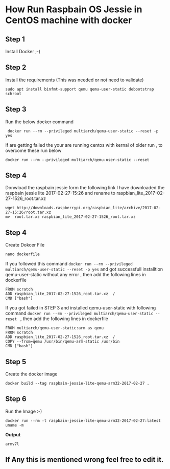 
# How Run Raspbain OS Jessie in CentOS machine with docker 

## Step 1
Install Docker ;-)


## Step 2 
Install the requirements (This was needed or not need to validate)
```
sudo apt install binfmt-support qemu qemu-user-static debootstrap  schroot
```



## Step 3
Run the below docker command 
```
 docker run --rm --privileged multiarch/qemu-user-static --reset -p yes
```

If are getting failed the your are running centos with kernal of older run , to overcome these run  below 
```
docker run --rm --privileged multiarch/qemu-user-static --reset 
```

## Step 4 
Donwload the raspbain jessie form the following link
I have downloaded the  raspbain jessie lite 2017-02-27-15:26 and rename to raspbian_lite_2017-02-27-1526_root.tar.xz
```
wget http://downloads.raspberrypi.org/raspbian_lite/archive/2017-02-27-15:26/root.tar.xz
mv  root.tar.xz raspbian_lite_2017-02-27-1526_root.tar.xz
```

## Step 4 
Create Dokcer File

```
nano dockerfile 
```

If you followed this command  ``` docker run --rm --privileged multiarch/qemu-user-static --reset -p yes ```  and got successfull installtion  qemu-user-static without any error , then add the following lines in dockerfile
```
FROM scratch
ADD raspbian_lite_2017-02-27-1526_root.tar.xz  /
CMD ["bash"]
```

If you got failed in STEP 3  and installed qemu-user-static with following command  ``` docker run --rm --privileged multiarch/qemu-user-static --reset  ``` , then add the  following lines in dockerfile 

```
FROM multiarch/qemu-user-static:arm as qemu
FROM scratch
ADD raspbian_lite_2017-02-27-1526_root.tar.xz  /
COPY --from=qemu /usr/bin/qemu-arm-static /usr/bin 
CMD ["bash"]
```

## Step 5 
Create the docker image
```
docker build --tag raspbain-jessie-lite-qemu-arm32-2017-02-27 .
```

## Step 6 
Run the Image :-) 

```
docker run --rm -t raspbain-jessie-lite-qemu-arm32-2017-02-27:latest		 uname -m
```

**Output** 
```
armv7l
```

## If Any this is mentioned wrong feel free to edit it.
